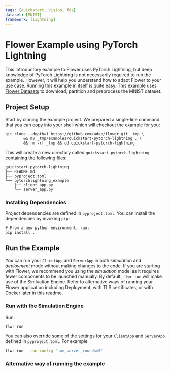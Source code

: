 ```yaml
---
tags: [quickstart, vision, fds]
dataset: [MNIST]
framework: [lightning]
---
```


# Flower Example using PyTorch Lightning

This introductory example to Flower uses PyTorch Lightning, but deep knowledge of PyTorch Lightning is not necessarily required to run the example. However, it will help you understand how to adapt Flower to your use case. Running this example in itself is quite easy. This example uses [Flower Datasets](https://flower.ai/docs/datasets/) to download, partition and preprocess the MNIST dataset.

## Project Setup

Start by cloning the example project. We prepared a single-line command that you can copy into your shell which will checkout the example for you:

```shell
git clone --depth=1 https://github.com/adap/flower.git _tmp \
		&& mv _tmp/examples/quickstart-pytorch-lightning . \
		&& rm -rf _tmp && cd quickstart-pytorch-lightning
```

This will create a new directory called `quickstart-pytorch-lightning` containing the following files:

```shell
quickstart-pytorch-lightning
├── README.md
├── pyproject.toml
└── pytorchlightning_example
    ├── client_app.py
    └── server_app.py
```

### Installing Dependencies

Project dependencies are defined in `pyproject.toml`.
You can install the dependencies by invoking `pip`:

```shell
# From a new python environment, run:
pip install .
```

## Run the Example

You can run your `ClientApp` and `ServerApp` in both _simulation_ and
_deployment_ mode without making changes to the code. If you are starting
with Flower, we recommend you using the _simulation_ model as it requires
fewer components to be launched manually. By default, `flwr run` will make
use of the Simluation Engine. Refer to alternative ways of running your
Flower application including Deployment, with TLS certificates, or with
Docker later in this readme.

### Run with the Simulation Engine

Run:

```bash
flwr run
```

You can also override some of the settings for your `ClientApp` and `ServerApp` defined in `pyproject.toml`. For example

```bash
flwr run --run-config 'num_server_rounds=5'
```

### Alternative way of running the example

